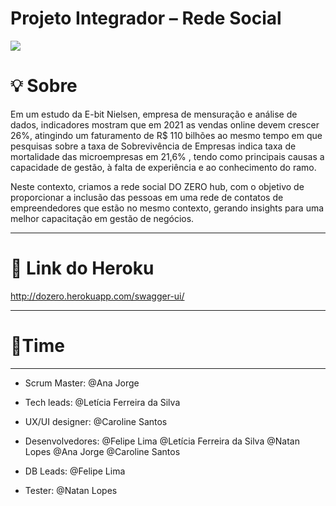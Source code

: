 # Projeto Integrador – Rede Social

 
 <img src = "https://github.com/DozeroHub/Projeto_Integrador_Generation/blob/main/Documenta%C3%A7%C3%A3o/Logotipo-Design-02.png"> </img>
 
 # 💡 Sobre
 
Em um estudo da E-bit Nielsen, empresa de mensuração e análise de dados, indicadores mostram que em 2021 as vendas online devem crescer 26%, atingindo um faturamento de R$ 110 bilhões ao mesmo tempo em que pesquisas sobre a taxa de Sobrevivência de Empresas indica taxa de mortalidade das microempresas em 21,6% , tendo como principais causas a capacidade de gestão, à falta de experiência e ao conhecimento do ramo.

Neste contexto, criamos a rede social DO ZERO hub, com o objetivo de proporcionar a inclusão das pessoas em uma rede de contatos de empreendedores que estão no mesmo contexto, gerando insights para uma melhor capacitação em gestão de negócios.

---
 # 🔗 Link do Heroku
 http://dozero.herokuapp.com/swagger-ui/
 
---
 
 # 👾Time

---

* Scrum Master: @Ana Jorge

* Tech leads: @Letícia Ferreira da Silva

* UX/UI designer: @Caroline Santos

* Desenvolvedores: @Felipe Lima @Letícia Ferreira da Silva @Natan Lopes @Ana Jorge @Caroline Santos

* DB Leads: @Felipe Lima

* Tester: @Natan Lopes
      

